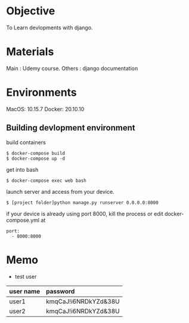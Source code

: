 # Objective

To Learn devlopments with django.

# Materials

Main : Udemy course.
Others : django documentation


# Environments

MacOS: 10.15.7
Docker: 20.10.10

## Building devlopment environment

build containers

```
$ docker-compose build
$ docker-compose up -d
```

get into bash

```
$ docker-compose exec web bash
```

launch server and access from your device.

```
$ [project folder]python manage.py runserver 0.0.0.0:8000
```

if your device is already using port 8000, kill the process or edit docker-compose.yml at

```
port:
  - 8000:8000
```


# Memo

- test user

|user name|password|
|:-|:-|
|user1|kmqCaJ!i6NRDkYZd&38U|
|user2|kmqCaJ!i6NRDkYZd&38U|


